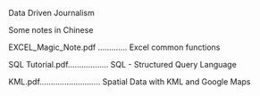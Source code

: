 Data Driven Journalism

Some notes in Chinese

EXCEL_Magic_Note.pdf ............. Excel common functions

SQL Tutorial.pdf.................. SQL - Structured Query Language

KML.pdf........................... Spatial Data with KML and Google Maps
